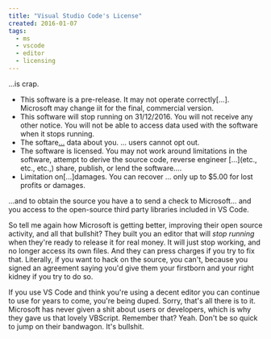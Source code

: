 ```yaml
---
title: "Visual Studio Code's License"
created: 2016-01-07
tags:
  - ms
  - vscode
  - editor
  - licensing
---
```


...is crap.

* This software is a pre-release. It may not operate correctly[...]. Microsoft may change iit for the final, commercial version.
* This software will stop running on 31/12/2016. You will not receive any other notice. You will not be able to access data used with the software when it stops running.
* The softare[...](collects) data about you. ... users cannot opt out.
* The software is licensed. You may not work around limitations in the software, attempt to derive the source code, reverse engineer [...](etc., etc., etc.,) share, publish, or lend the software....
* Limitation on[...]damages. You can recover ... only up to $5.00 for lost profits or damages.

...and to obtain the source you have a to send a check to Microsoft... and you access to the open-source third party libraries included in VS Code.

So tell me again how Microsoft is getting better, improving their open source activity, and all that bullshit? They built you an editor that will _stop running_ when they're ready to release it for real money. It will just stop working, and no longer access its own files. And they can press charges if you try to fix that. Literally, if you want to hack on the source, you can't, because you signed an agreement saying you'd give them your firstborn and your right kidney if you try to do so.

If you use VS Code and think you're using a decent editor you can continue to use for years to come, you're being duped. Sorry, that's all there is to it. Microsoft has never given a shit about users or developers, which is why they gave us that lovely VBScript. Remember that? Yeah. Don't be so quick to jump on their bandwagon. It's bullshit.
